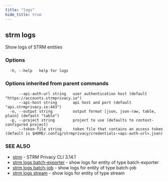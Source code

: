 ```yaml
---
title: "logs"
hide_title: true
---
```

## strm logs

Show logs of STRM entities

### Options

```
  -h, --help   help for logs
```

### Options inherited from parent commands

```
      --api-auth-url string   user authentication host (default "https://accounts.strmprivacy.io")
      --api-host string       api host and port (default "api.strmprivacy.io:443")
  -o, --output string         output format [json, json-raw, table, plain] (default "table")
  -p, --project string        project to use (defaults to context-configured project)
      --token-file string     token file that contains an access token (default is $HOME/.config/strmprivacy/credentials-<api-auth-url>.json)
```

### SEE ALSO

* [strm](docs/04-reference/01-cli-reference/strm/index.md)	 - STRM Privacy CLI 3.14.1
* [strm logs batch-exporter](docs/04-reference/01-cli-reference/strm/logs/batch-exporter.md)	 - show logs for entity of type batch-exporter
* [strm logs batch-job](docs/04-reference/01-cli-reference/strm/logs/batch-job.md)	 - show logs for entity of type batch-job
* [strm logs stream](docs/04-reference/01-cli-reference/strm/logs/stream.md)	 - show logs for entity of type stream

